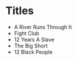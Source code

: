 # Titles

* A River Runs Through It
* Fight Club
* 12 Years A Slave
* The Big Short
* 12 Black People
